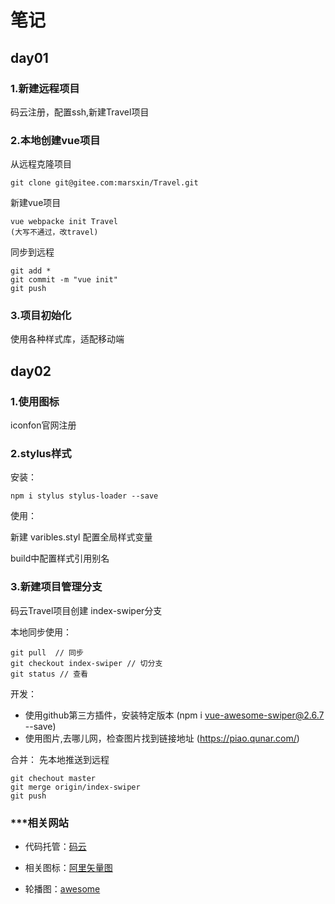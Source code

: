# 笔记
## day01
### 1.新建远程项目
码云注册，配置ssh,新建Travel项目
### 2.本地创建vue项目
从远程克隆项目
```git
git clone git@gitee.com:marsxin/Travel.git
```
新建vue项目
```
vue webpacke init Travel
(大写不通过，改travel)
```
同步到远程
```
git add *
git commit -m "vue init"
git push
```
### 3.项目初始化
使用各种样式库，适配移动端


## day02
### 1.使用图标
iconfon官网注册
### 2.stylus样式
安装：
```
npm i stylus stylus-loader --save
```
使用：

新建 varibles.styl 配置全局样式变量

build中配置样式引用别名

### 3.新建项目管理分支
码云Travel项目创建 index-swiper分支

本地同步使用：
```
git pull  // 同步
git checkout index-swiper // 切分支
git status // 查看
```

开发：
- 使用github第三方插件，安装特定版本
(npm i vue-awesome-swiper@2.6.7 --save)
- 使用图片,去哪儿网，检查图片找到链接地址
(https://piao.qunar.com/)

合并：
先本地推送到远程
```
git chechout master
git merge origin/index-swiper
git push
```



### ***相关网站

- 代码托管：[码云]( https://gitee.com/marsxin/Travel )

- 相关图标：[阿里矢量图]( https://www.iconfont.cn/manage/index?spm=a313x.7781069.1998910419.db775f1f3&manage_type=myprojects&projectId=1490189 )

- 轮播图：[awesome]( https://github.com/surmon-china/vue-awesome-swiper )

